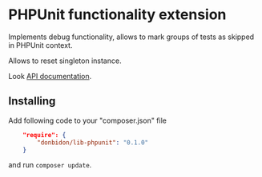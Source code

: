 # PHPUnit functionality extension
Implements debug functionality, allows to mark groups of tests as skipped  in PHPUnit context.

Allows to reset singleton instance.

Look <a href="https://donbidon.github.io/docs/packages/lib-phpunit/" target="_blank">API documentation</a>.

## Installing
Add following code to your "composer.json" file
```json
    "require": {
        "donbidon/lib-phpunit": "0.1.0"
    }
```
and run `composer update`.
